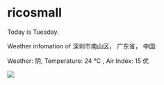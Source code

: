# ricosmall

Today is Tuesday.

Weather infomation of 深圳市南山区， 广东省， 中国: 

Weather: 阴, Temperature: 24 ℃ , Air Index: 15 优

<img src="https://github-readme-stats.vercel.app/api?username=ricosmall&show_icons=true" />
